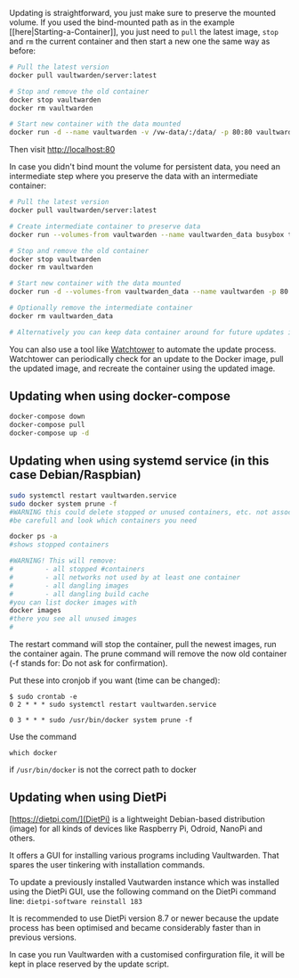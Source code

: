 Updating is straightforward, you just make sure to preserve the mounted volume. If you used the bind-mounted path as in the example [[here|Starting-a-Container]], you just need to `pull` the latest image, `stop` and `rm` the current container and then start a new one the same way as before:

```sh
# Pull the latest version
docker pull vaultwarden/server:latest

# Stop and remove the old container
docker stop vaultwarden
docker rm vaultwarden

# Start new container with the data mounted
docker run -d --name vaultwarden -v /vw-data/:/data/ -p 80:80 vaultwarden/server:latest
```
Then visit [http://localhost:80](http://localhost:80)

In case you didn't bind mount the volume for persistent data, you need an intermediate step where you preserve the data with an intermediate container:

```sh
# Pull the latest version
docker pull vaultwarden/server:latest

# Create intermediate container to preserve data
docker run --volumes-from vaultwarden --name vaultwarden_data busybox true

# Stop and remove the old container
docker stop vaultwarden
docker rm vaultwarden

# Start new container with the data mounted
docker run -d --volumes-from vaultwarden_data --name vaultwarden -p 80:80 vaultwarden/server:latest

# Optionally remove the intermediate container
docker rm vaultwarden_data

# Alternatively you can keep data container around for future updates in which case you can skip last step.
```

You can also use a tool like [Watchtower](https://containrrr.dev/watchtower/) to automate the update process. Watchtower can periodically check for an update to the Docker image, pull the updated image, and recreate the container using the updated image.

## Updating when using docker-compose

```sh
docker-compose down
docker-compose pull
docker-compose up -d
```

## Updating when using systemd service (in this case Debian/Raspbian)

```sh
sudo systemctl restart vaultwarden.service
sudo docker system prune -f
#WARNING this could delete stopped or unused containers, etc. not associated with vaultwarden
#be carefull and look which containers you need

docker ps -a
#shows stopped containers

#WARNING! This will remove:
#        - all stopped #containers
#        - all networks not used by at least one container
#        - all dangling images
#        - all dangling build cache
#you can list docker images with
docker images
#there you see all unused images
#
```
The restart command will stop the container, pull the newest images, run the container again.
The prune command will remove the now old container (-f stands for: Do not ask for confirmation).

Put these into cronjob if you want (time can be changed):
```
$ sudo crontab -e
0 2 * * * sudo systemctl restart vaultwarden.service

0 3 * * * sudo /usr/bin/docker system prune -f
```
Use the command

`which docker` 

if `/usr/bin/docker` is not the correct path to docker

## Updating when using DietPi

[https://dietpi.com/](DietPi) is a lightweight Debian-based distribution (image) for all kinds of devices like Raspberry Pi, Odroid, NanoPi and others.

It offers a GUI for installing various programs including Vaultwarden. That spares the user tinkering with installation commands.

To update a previously installed Vautwarden instance which was installed using the DietPi GUI, use the following command on the DietPi command line:
`dietpi-software reinstall 183`

It is recommended to use DietPi version 8.7 or newer because the update process has been optimised and became considerably faster than in previous versions. 

In case you run Vaultwarden with a customised confirguration file, it will be kept in place reserved by the update script.